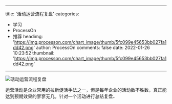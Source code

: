 
---
title: '活动运营流程复盘'
categories: 
 - 学习
 - ProcessOn
 - 推荐
headimg: 'https://img.processon.com/chart_image/thumb/5fc099e45653bb027fa1dd42.png'
author: ProcessOn
comments: false
date: 2022-01-26 10:23:52
thumbnail: 'https://img.processon.com/chart_image/thumb/5fc099e45653bb027fa1dd42.png'
---

<div>   
<img class="thumb" alt="活动运营流程复盘" src="https://img.processon.com/chart_image/thumb/5fc099e45653bb027fa1dd42.png" referrerpolicy="no-referrer">
<p>运营活动是企业常用的拉新促活手法之一，但是每年企业的活动数不胜数，真正能达到预期效果的寥寥无几。针对一个活动进行总结复盘..</p>  
</div>
            